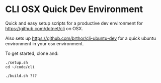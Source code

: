 # CLI OSX Quick Dev Environment

Quick and easy setup scripts for a productive dev environment for https://github.com/dotnet/cli on OSX.

Also sets up https://github.com/brthor/cli-ubuntu-dev for a quick ubuntu environment in your osx environment.

To get started, clone and:
```
./setup.sh
cd ~/code/cli

./build.sh ???
```